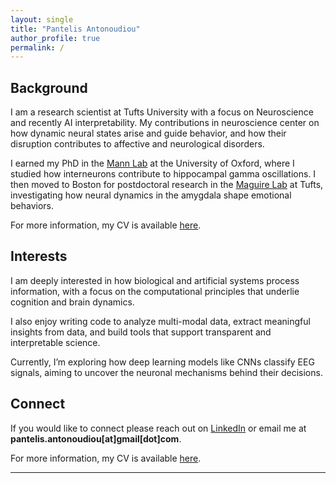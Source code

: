 ```yaml
---
layout: single
title: "Pantelis Antonoudiou"
author_profile: true
permalink: /
---
```


## Background

I am a research scientist at Tufts University with a focus on Neuroscience and recently AI interpretability. My contributions in neuroscience center on how dynamic neural states arise and guide behavior, and how their disruption contributes to affective and neurological disorders.

I earned my PhD in the [Mann Lab](https://www.dpag.ox.ac.uk/research/mann-group) at the University of Oxford, where I studied how interneurons contribute to hippocampal gamma oscillations. I then moved to Boston for postdoctoral research in the [Maguire Lab](https://www.maguirelab.com/) at Tufts, investigating how neural dynamics in the amygdala shape emotional behaviors.

<p>
  For more information, my CV is available <a href="{{ '/assets/files/pantelis_antonoudiou_cv.pdf' | relative_url }}" target="_blank" rel="noopener">here</a>.
</p>

## Interests

I am deeply interested in how biological and artificial systems process information, with a focus on the computational principles that underlie cognition and brain dynamics.

I also enjoy writing code to analyze multi-modal data, extract meaningful insights from data, and build tools that support transparent and interpretable science.

Currently, I’m exploring how deep learning models like CNNs classify EEG signals, aiming to uncover the neuronal mechanisms behind their decisions.

## Connect

If you would like to connect please reach out on [LinkedIn](https://www.linkedin.com/in/pantelis-antonoudiou) or email me
at **pantelis.antonoudiou[at]gmail[dot]com**.
<p>
  For more information, my CV is available <a href="{{ '/assets/files/pantelis_antonoudiou_cv.pdf' | relative_url }}" target="_blank" rel="noopener">here</a>.
</p>


---